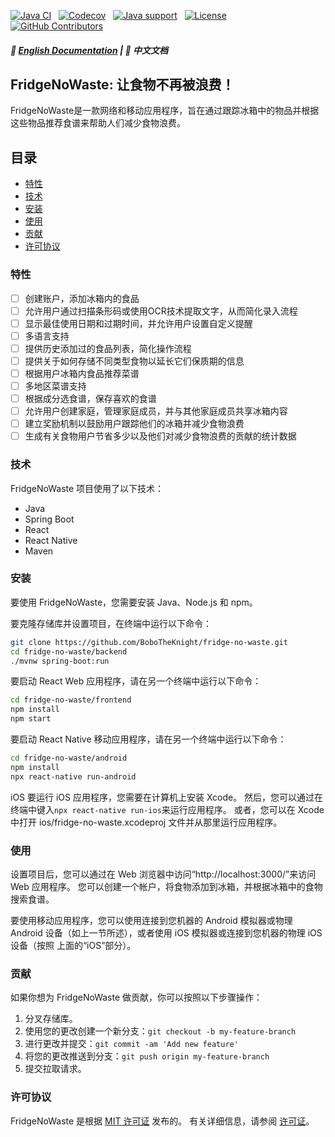 [![Java CI](https://img.shields.io/github/actions/workflow/status/BoboTheKnight/fridge-no-waste/ci.yml?branch=master&logo=github)](https://github.com/BoboTheKnight/fridge-no-waste/actions/workflows/ci.yml)
&nbsp;
[![Codecov](https://img.shields.io/codecov/c/github/BoboTheKnight/fridge-no-waste/master?logo=codecov&logoColor=white)](https://codecov.io/gh/alibaba/fastjson2/branch/main)
&nbsp;
[![Java support](https://img.shields.io/badge/Java-8+-blue)](https://openjdk.java.net/)
&nbsp;
[![License](https://img.shields.io/github/license/BoboTheKnight/fridge-no-waste?logo=opensourceinitiative&logoColor=white)](https://github.com/BoboTheKnight/fridge-no-waste/blob/master/LICENSE)
&nbsp;
[![GitHub Contributors](https://img.shields.io/github/contributors/BoboTheKnight/fridge-no-waste)](https://github.com/BoboTheKnight/fridge-no-waste/graphs/contributors)

##### 📖 [English Documentation](https://github.com/BoboTheKnight/fridge-no-waste/blob/master/README.md) | 📖 中文文档


FridgeNoWaste: 让食物不再被浪费！
---

FridgeNoWaste是一款网络和移动应用程序，旨在通过跟踪冰箱中的物品并根据这些物品推荐食谱来帮助人们减少食物浪费。

<!-- TOC -->
## 目录
* [特性](#特性)
* [技术](#技术)
* [安装](#安装)
* [使用](#使用)
* [贡献](#贡献)
* [许可协议](#许可协议)
<!-- TOC -->

### 特性
- [ ] 创建账户，添加冰箱内的食品
- [ ] 允许用户通过扫描条形码或使用OCR技术提取文字，从而简化录入流程
- [ ] 显示最佳使用日期和过期时间，并允许用户设置自定义提醒
- [ ] 多语言支持
- [ ] 提供历史添加过的食品列表，简化操作流程
- [ ] 提供关于如何存储不同类型食物以延长它们保质期的信息
- [ ] 根据用户冰箱内食品推荐菜谱
- [ ] 多地区菜谱支持
- [ ] 根据成分选食谱，保存喜欢的食谱
- [ ] 允许用户创建家庭，管理家庭成员，并与其他家庭成员共享冰箱内容
- [ ] 建立奖励机制以鼓励用户跟踪他们的冰箱并减少食物浪费
- [ ] 生成有关食物用户节省多少以及他们对减少食物浪费的贡献的统计数据

### 技术
FridgeNoWaste 项目使用了以下技术：
- Java
- Spring Boot
- React
- React Native
- Maven

### 安装
要使用 FridgeNoWaste，您需要安装 Java、Node.js 和 npm。

要克隆存储库并设置项目，在终端中运行以下命令：
```bash
git clone https://github.com/BoboTheKnight/fridge-no-waste.git
cd fridge-no-waste/backend
./mvnw spring-boot:run
```

要启动 React Web 应用程序，请在另一个终端中运行以下命令：
```bash
cd fridge-no-waste/frontend
npm install
npm start
```

要启动 React Native 移动应用程序，请在另一个终端中运行以下命令：
```bash
cd fridge-no-waste/android
npm install
npx react-native run-android
```

iOS
要运行 iOS 应用程序，您需要在计算机上安装 Xcode。 然后，您可以通过在终端中键入`npx react-native run-ios`来运行应用程序。 或者，您可以在 Xcode 中打开 ios/fridge-no-waste.xcodeproj 文件并从那里运行应用程序。

### 使用
设置项目后，您可以通过在 Web 浏览器中访问“http://localhost:3000/”来访问 Web 应用程序。 您可以创建一个帐户，将食物添加到冰箱，并根据冰箱中的食物搜索食谱。

要使用移动应用程序，您可以使用连接到您机器的 Android 模拟器或物理 Android 设备（如上一节所述），或者使用 iOS 模拟器或连接到您机器的物理 iOS 设备（按照 上面的“iOS”部分）。

### 贡献
如果你想为 FridgeNoWaste 做贡献，你可以按照以下步骤操作：

1. 分叉存储库。
2. 使用您的更改创建一个新分支：`git checkout -b my-feature-branch`
3. 进行更改并提交：`git commit -am 'Add new feature'`
4. 将您的更改推送到分支：`git push origin my-feature-branch`
5. 提交拉取请求。

### 许可协议
FridgeNoWaste 是根据 [MIT 许可证](https://opensource.org/license/mit/) 发布的。 有关详细信息，请参阅 [许可证](https://github.com/BoboTheKnight/fridge-no-waste/blob/master/LICENSE)。